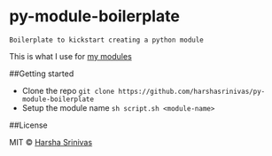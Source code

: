 # py-module-boilerplate

`Boilerplate to kickstart creating a python module`

This is what I use for [my modules](https://github.com/harshasrinivas?tab=repositories)

##Getting started

* Clone the repo `git clone https://github.com/harshasrinivas/py-module-boilerplate`
* Setup the module name `sh script.sh <module-name>`

##License

MIT © [Harsha Srinivas](https://in.linkedin.com/in/harshasrinivas)
